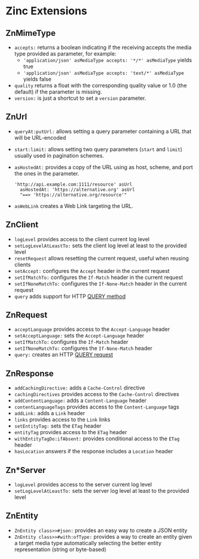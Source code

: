 # Zinc Extensions

## ZnMimeType

- `accepts:` returns a boolean indicating if the receiving
  accepts the media type provided as parameter, for example:
  - `'application/json' asMediaType accepts: '*/*' asMediaType` yields true
  - `'application/json' asMediaType accepts: 'text/*' asMediaType` yields false
- `quality` returns a float with the corresponding quality value or 1.0
  (the default) if the parameter is missing.
- `version:` is just a shortcut to set a `version` parameter.

## ZnUrl

- `queryAt:putUrl:` allows setting a query parameter containing a URL that
  will be URL-encoded
- `start:limit:` allows setting two query parameters (`start` and `limit`)
  usually used in pagination schemes.
- `asHostedAt:` provides a copy of the URL using as host, scheme, and port
  the ones in the parameter.

  ```smalltalk
  'http://api.example.com:1111/resource' asUrl
    asHostedAt: 'https://alternative.org' asUrl
    "==> 'https://alternative.org/resource'"
  ```

- `asWebLink` creates a Web Link targeting the URL.

## ZnClient

- `logLevel` provides access to the client current log level
- `setLogLevelAtLeastTo:` sets the client log level at least to the provided level
- `resetRequest` allows resetting the current request, useful when reusing clients
- `setAccept:` configures the `Accept` header in the current request
- `setIfMatchTo:` configures the `If-Match` header in the current request
- `setIfNoneMatchTo:` configures the `If-None-Match` header in the current request
- `query` adds support for HTTP [QUERY method](https://www.ietf.org/archive/id/draft-ietf-httpbis-safe-method-w-body-02.html)

## ZnRequest

- `acceptLanguage` provides access to the `Accept-Language` header
- `setAcceptLanguage:` sets the `Accept-Language` header
- `setIfMatchTo:` configures the `If-Match` header
- `setIfNoneMatchTo:` configures the `If-None-Match` header
- `query:` creates an HTTP [QUERY request](https://www.ietf.org/archive/id/draft-ietf-httpbis-safe-method-w-body-02.html)

## ZnResponse

- `addCachingDirective:` adds a `Cache-Control` directive
- `cachingDirectives` provides access to the `Cache-Control` directives
- `addContentLanguage:` adds a `Content-Language` header
- `contentLanguageTags` provides access to the `Content-Language` tags
- `addLink:` adds a `Link` header
- `links` provides access to the `Link` links
- `setEntityTag:` sets the `ETag` header
- `entityTag` provides access to the `ETag` header
- `withEntityTagDo:ifAbsent:` provides conditional access to the `ETag` header
- `hasLocation` answers if the response includes a `Location` header

## Zn*Server

- `logLevel` provides access to the server current log level
- `setLogLevelAtLeastTo:` sets the server log level at least to the provided
  level

## ZnEntity

- `ZnEntity class>>#json:` provides an easy way to create a JSON entity
- `ZnEntity class>>#with:ofType:` provides a way to create an entity given a
  target media type automatically selecting the better entity representation
  (string or byte-based)
